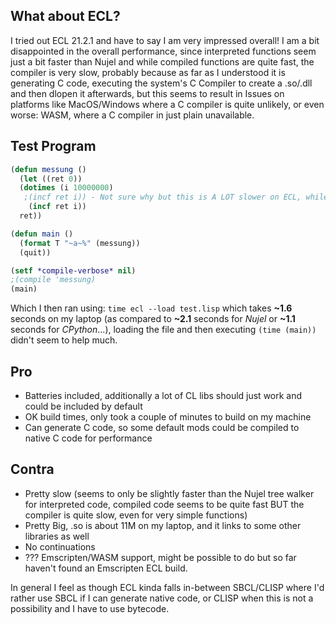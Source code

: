 What about ECL?
---------------------------------------------------------

I tried out ECL 21.2.1 and have to say I am very impressed overall! I am a bit disappointed in the overall performance, since interpreted functions seem just a bit faster than Nujel and while compiled functions are quite fast, the compiler is very slow, probably because as far as I understood it is generating C code, executing the system's C Compiler to create a .so/.dll and then dlopen it afterwards, but this seems to result in Issues on platforms like MacOS/Windows where a C compiler is quite unlikely, or even worse: WASM, where a C compiler in just plain unavailable.

## Test Program
```lisp
(defun messung ()
  (let ((ret 0))
  (dotimes (i 10000000)
   ;(incf ret i)) - Not sure why but this is A LOT slower on ECL, while on CLISP it seems a tiny bit faster
	(incf ret i))
  ret))

(defun main ()
  (format T "~a~%" (messung))
  (quit))

(setf *compile-verbose* nil)
;(compile 'messung)
(main)
```
Which I then ran using: `time ecl --load test.lisp` which takes **~1.6** seconds on my laptop (as compared to **~2.1** seconds for *Nujel* or **~1.1** seconds for *CPython*...), loading the file and then executing `(time (main))` didn't seem to help much.

## Pro
- Batteries included, additionally a lot of CL libs should just work and could be included by default
- OK build times, only took a couple of minutes to build on my machine
- Can generate C code, so some default mods could be compiled to native C code for performance

## Contra
- Pretty slow (seems to only be slightly faster than the Nujel tree walker for interpreted code, compiled code seems to be quite fast BUT the compiler is quite slow, even for very simple functions)
- Pretty Big, .so is about 11M on my laptop, and it links to some other libraries as well
- No continuations
- ??? Emscripten/WASM support, might be possible to do but so far haven't found an Emscripten ECL build.

In general I feel as though ECL kinda falls in-between SBCL/CLISP where I'd rather use SBCL if I can generate native code, or CLISP when this is not a possibility and I have to use bytecode.